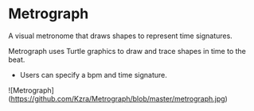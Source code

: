 # Metrograph
A visual metronome that draws shapes to represent time signatures. 

Metrograph uses Turtle graphics to draw and trace shapes in time to the beat. 

 - Users can specify a bpm and time signature. 

 
![Metrograph] (https://github.com/Kzra/Metrograph/blob/master/metrograph.jpg)
